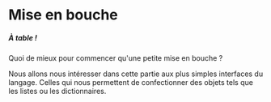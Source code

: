 # Mise en bouche

##### À table !

Quoi de mieux pour commencer qu'une petite mise en bouche ?

Nous allons nous intéresser dans cette partie aux plus simples interfaces du langage.
Celles qui nous permettent de confectionner des objets tels que les listes ou les dictionnaires.
